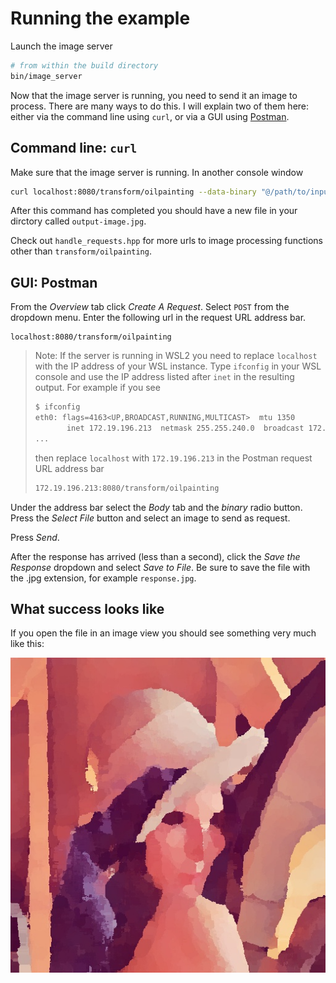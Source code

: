 # Running the example
Launch the image server
```sh
# from within the build directory
bin/image_server
```
Now that the image server is running, you need to send it an image to process. There are many ways to do this. I will explain two of them here: either via the command line using `curl`, or via a GUI using [Postman](https://www.postman.com/downloads/).

## Command line: `curl`
Make sure that the image server is running. In another console window
```sh
curl localhost:8080/transform/oilpainting --data-binary "@/path/to/input-image.jpg" --output ./output-image.jpg
```
After this command has completed you should have a new file in your dirctory called `output-image.jpg`.


Check out `handle_requests.hpp` for more urls to image processing functions other than `transform/oilpainting`.

## GUI: Postman
From the *Overview* tab click *Create A Request*. Select `POST` from the dropdown menu. Enter the following url in the request URL address bar.
```
localhost:8080/transform/oilpainting
```
> Note: If the server is running in WSL2 you need to replace `localhost` with the IP address of your WSL instance. Type `ifconfig` in your WSL console and use the IP address listed after `inet` in the resulting output. For example if you see
>```sh
>$ ifconfig
>eth0: flags=4163<UP,BROADCAST,RUNNING,MULTICAST>  mtu 1350
>        inet 172.19.196.213  netmask 255.255.240.0  broadcast 172.19.207.255
> ...
>```
> then replace `localhost` with `172.19.196.213` in the Postman request URL address bar
>```sh
>172.19.196.213:8080/transform/oilpainting
>```



Under the address bar select the *Body* tab and the *binary* radio button. Press the *Select File* button and select an image to send as request.

Press *Send*.

After the response has arrived (less than a second), click the *Save the Response* dropdown and select *Save to File*. Be sure to save the file with the .jpg extension, for example `response.jpg`.

## What success looks like
If you open the file in an image view you should see something very much like this:

![Lenna as an oil painting](response.jpg)
